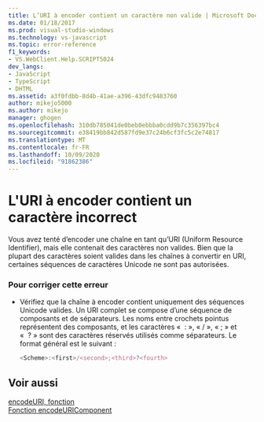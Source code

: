 ```yaml
---
title: L’URI à encoder contient un caractère non valide | Microsoft Docs
ms.date: 01/18/2017
ms.prod: visual-studio-windows
ms.technology: vs-javascript
ms.topic: error-reference
f1_keywords:
- VS.WebClient.Help.SCRIPT5024
dev_langs:
- JavaScript
- TypeScript
- DHTML
ms.assetid: a3f0fdbb-8d4b-41ae-a396-43dfc9483760
author: mikejo5000
ms.author: mikejo
manager: ghogen
ms.openlocfilehash: 310db785041de0beb0ebbba0cdd9b7c356397bc4
ms.sourcegitcommit: e38419bb842d587fd9e37c24b6cf3fc5c2e74817
ms.translationtype: MT
ms.contentlocale: fr-FR
ms.lasthandoff: 10/09/2020
ms.locfileid: "91862386"
---
```

# <a name="the-uri-to-be-encoded-contains-an-invalid-character"></a>L'URI à encoder contient un caractère incorrect
Vous avez tenté d’encoder une chaîne en tant qu’URI (Uniform Resource Identifier), mais elle contenait des caractères non valides. Bien que la plupart des caractères soient valides dans les chaînes à convertir en URI, certaines séquences de caractères Unicode ne sont pas autorisées.  
  
### <a name="to-correct-this-error"></a>Pour corriger cette erreur  
  
- Vérifiez que la chaîne à encoder contient uniquement des séquences Unicode valides. Un URI complet se compose d’une séquence de composants et de séparateurs. Les noms entre crochets pointus représentent des composants, et les caractères «  : », « / », « ; » et «  ? » sont des caractères réservés utilisés comme séparateurs. Le format général est le suivant :  
  
    ```JavaScript  
    <Scheme>:<first>/<second>;<third>?<fourth>  
    ```  
  
## <a name="see-also"></a>Voir aussi  
 [encodeURI, fonction](https://developer.mozilla.org/docs/Web/JavaScript/Reference/Global_Objects/encodeuri)   
 [Fonction encodeURIComponent](https://developer.mozilla.org/docs/Web/JavaScript/Reference/Global_Objects/encodeuricomponent)